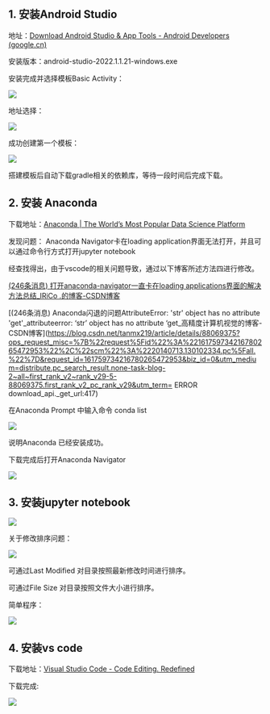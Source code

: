 ## 1. 安装Android Studio

地址：[Download Android Studio & App Tools - Android Developers (google.cn)](https://developer.android.google.cn/studio)

安装版本：android-studio-2022.1.1.21-windows.exe

安装完成并选择模板Basic Activity：

![](/image/pic2.png)

地址选择：

![](/image/pic3.png)

成功创建第一个模板：

![](/image/pic1.png)

搭建模板后自动下载gradle相关的依赖库，等待一段时间后完成下载。

## 2. 安装 Anaconda

下载地址：[Anaconda | The World’s Most Popular Data Science Platform](https://www.anaconda.com/)

发现问题： Anaconda Navigator卡在loading application界面无法打开，并且可以通过命令行方式打开jupyter notebook

经查找得出，由于vscode的相关问题导致，通过以下博客所述方法四进行修改。

[(246条消息) 打开anaconda-navigator一直卡在loading applications界面的解决方法总结_IRiCo .的博客-CSDN博客](https://blog.csdn.net/IRiCoa/article/details/124724156?ops_request_misc=&request_id=&biz_id=&utm_medium=distribute.pc_search_result.none-task-blog-2~all~koosearch~default-1-124724156-null-null.142^v86^koosearch_v1,239^v2^insert_chatgpt&utm_term=anaconda卡在loading界面&spm=1018.2226.3001.4187)

[(246条消息) Anaconda闪退的问题AttributeError: 'str' object has no attribute 'get'_attributeerror: ‘str’ object has no attribute ‘get_高精度计算机视觉的博客-CSDN博客](https://blog.csdn.net/tanmx219/article/details/88069375?ops_request_misc=%7B%22request%5Fid%22%3A%22161759734216780265472953%22%2C%22scm%22%3A%2220140713.130102334.pc%5Fall.%22%7D&request_id=161759734216780265472953&biz_id=0&utm_medium=distribute.pc_search_result.none-task-blog-2~all~first_rank_v2~rank_v29-5-88069375.first_rank_v2_pc_rank_v29&utm_term= ERROR download_api._get_url:417)

在Anaconda Prompt 中输入命令 conda list

![](/image/pic5.png)

说明Anaconda 已经安装成功。

下载完成后打开Anaconda Navigator

![](/image/pic4.png)



## 3. 安装jupyter notebook

![](/image/pic6.png)

关于修改排序问题：

![](/image/pic7.png)

可通过Last Modified 对目录按照最新修改时间进行排序。

可通过File Size 对目录按照文件大小进行排序。

简单程序：

![](/image/pic8.png)

## 4. 安装vs code

下载地址：[Visual Studio Code - Code Editing. Redefined](https://code.visualstudio.com/)

下载完成:

![](/image/pic9.png)

